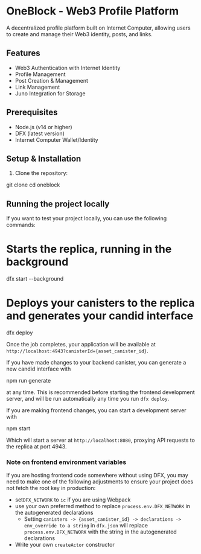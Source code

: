 # OneBlock - Web3 Profile Platform

A decentralized profile platform built on Internet Computer, allowing users to create and manage their Web3 identity, posts, and links.

## Features
- Web3 Authentication with Internet Identity
- Profile Management
- Post Creation & Management
- Link Management
- Juno Integration for Storage

## Prerequisites
- Node.js (v14 or higher)
- DFX (latest version)
- Internet Computer Wallet/Identity

## Setup & Installation

1. Clone the repository:

git clone <repository-url>
cd oneblock


## Running the project locally

If you want to test your project locally, you can use the following commands:


# Starts the replica, running in the background
dfx start --background

# Deploys your canisters to the replica and generates your candid interface
dfx deploy


Once the job completes, your application will be available at `http://localhost:4943?canisterId={asset_canister_id}`.

If you have made changes to your backend canister, you can generate a new candid interface with


npm run generate


at any time. This is recommended before starting the frontend development server, and will be run automatically any time you run `dfx deploy`.

If you are making frontend changes, you can start a development server with


npm start


Which will start a server at `http://localhost:8080`, proxying API requests to the replica at port 4943.

### Note on frontend environment variables

If you are hosting frontend code somewhere without using DFX, you may need to make one of the following adjustments to ensure your project does not fetch the root key in production:

- set`DFX_NETWORK` to `ic` if you are using Webpack
- use your own preferred method to replace `process.env.DFX_NETWORK` in the autogenerated declarations
  - Setting `canisters -> {asset_canister_id} -> declarations -> env_override to a string` in `dfx.json` will replace `process.env.DFX_NETWORK` with the string in the autogenerated declarations
- Write your own `createActor` constructor
